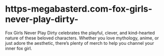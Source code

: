 # https-megabasterd.com-fox-girls-never-play-dirty-
Fox Girls Never Play Dirty celebrates the playful, clever, and kind-hearted nature of these beloved characters. Whether you love mythology, anime, or just adore the aesthetic, there’s plenty of merch to help you channel your inner fox girl.
